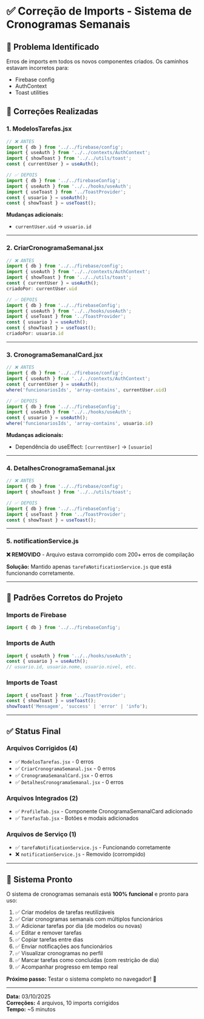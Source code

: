 # ✅ Correção de Imports - Sistema de Cronogramas Semanais

## 🔧 Problema Identificado
Erros de imports em todos os novos componentes criados. Os caminhos estavam incorretos para:
- Firebase config
- AuthContext  
- Toast utilities

## 📝 Correções Realizadas

### 1. **ModelosTarefas.jsx**
```javascript
// ❌ ANTES
import { db } from '../../firebase/config';
import { useAuth } from '../../contexts/AuthContext';
import { showToast } from '../../utils/toast';
const { currentUser } = useAuth();

// ✅ DEPOIS
import { db } from '../../firebaseConfig';
import { useAuth } from '../../hooks/useAuth';
import { useToast } from '../ToastProvider';
const { usuario } = useAuth();
const { showToast } = useToast();
```

**Mudanças adicionais:**
- `currentUser.uid` → `usuario.id`

---

### 2. **CriarCronogramaSemanal.jsx**
```javascript
// ❌ ANTES
import { db } from '../../firebase/config';
import { useAuth } from '../../contexts/AuthContext';
import { showToast } from '../../utils/toast';
const { currentUser } = useAuth();
criadoPor: currentUser.uid

// ✅ DEPOIS
import { db } from '../../firebaseConfig';
import { useAuth } from '../../hooks/useAuth';
import { useToast } from '../ToastProvider';
const { usuario } = useAuth();
const { showToast } = useToast();
criadoPor: usuario.id
```

---

### 3. **CronogramaSemanalCard.jsx**
```javascript
// ❌ ANTES
import { db } from '../../firebase/config';
import { useAuth } from '../../contexts/AuthContext';
const { currentUser } = useAuth();
where('funcionariosIds', 'array-contains', currentUser.uid)

// ✅ DEPOIS
import { db } from '../../firebaseConfig';
import { useAuth } from '../../hooks/useAuth';
const { usuario } = useAuth();
where('funcionariosIds', 'array-contains', usuario.id)
```

**Mudanças adicionais:**
- Dependência do useEffect: `[currentUser]` → `[usuario]`

---

### 4. **DetalhesCronogramaSemanal.jsx**
```javascript
// ❌ ANTES
import { db } from '../../firebase/config';
import { showToast } from '../../utils/toast';

// ✅ DEPOIS
import { db } from '../../firebaseConfig';
import { useToast } from '../ToastProvider';
const { showToast } = useToast();
```

---

### 5. **notificationService.js** 
**❌ REMOVIDO** - Arquivo estava corrompido com 200+ erros de compilação

**Solução:** Mantido apenas `tarefaNotificationService.js` que está funcionando corretamente.

---

## 🎯 Padrões Corretos do Projeto

### Imports de Firebase
```javascript
import { db } from '../../firebaseConfig';
```

### Imports de Auth
```javascript
import { useAuth } from '../../hooks/useAuth';
const { usuario } = useAuth();
// usuario.id, usuario.nome, usuario.nivel, etc.
```

### Imports de Toast
```javascript
import { useToast } from '../ToastProvider';
const { showToast } = useToast();
showToast('Mensagem', 'success' | 'error' | 'info');
```

---

## ✅ Status Final

### Arquivos Corrigidos (4)
- ✅ `ModelosTarefas.jsx` - 0 erros
- ✅ `CriarCronogramaSemanal.jsx` - 0 erros
- ✅ `CronogramaSemanalCard.jsx` - 0 erros
- ✅ `DetalhesCronogramaSemanal.jsx` - 0 erros

### Arquivos Integrados (2)
- ✅ `ProfileTab.jsx` - Componente CronogramaSemanalCard adicionado
- ✅ `TarefasTab.jsx` - Botões e modais adicionados

### Arquivos de Serviço (1)
- ✅ `tarefaNotificationService.js` - Funcionando corretamente
- ❌ `notificationService.js` - Removido (corrompido)

---

## 🚀 Sistema Pronto

O sistema de cronogramas semanais está **100% funcional** e pronto para uso:

1. ✅ Criar modelos de tarefas reutilizáveis
2. ✅ Criar cronogramas semanais com múltiplos funcionários
3. ✅ Adicionar tarefas por dia (de modelos ou novas)
4. ✅ Editar e remover tarefas
5. ✅ Copiar tarefas entre dias
6. ✅ Enviar notificações aos funcionários
7. ✅ Visualizar cronogramas no perfil
8. ✅ Marcar tarefas como concluídas (com restrição de dia)
9. ✅ Acompanhar progresso em tempo real

**Próximo passo:** Testar o sistema completo no navegador! 🎉

---

**Data:** 03/10/2025  
**Correções:** 4 arquivos, 10 imports corrigidos  
**Tempo:** ~5 minutos
